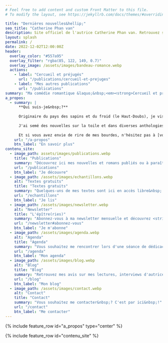 ```yaml
---
# Feel free to add content and custom Front Matter to this file.
# To modify the layout, see https://jekyllrb.com/docs/themes/#overriding-theme-defaults

title: "Dernières nouvelles&hellip;"
seo_title: "Catherine Phan van"
description: Site officiel de l'autrice Catherine Phan van. Retrouvez ses publications, des textes gratuits et inédits en exclusivité, son actu...
layout: splash
permalink: /
date: 2022-12-02T12:00:00Z
header:
  overlay_color: "#557a95"
  overlay_filter: "rgba(85, 122, 149, 0.7)"
  overlay_image: /assets/images/bandeau-romance.webp
  actions:
    - label: "Cercueil et préjugés"
      url: "/publications/cercueil-et-prejuges"
    - label: "Mes autres publications"
      url: "/publications"
summary: "Ma comédie romantique &laquo;&nbsp;<em><strong>Cercueil et préjugés</strong></em>&nbsp;&raquo; a trouvé sa maison d'édition&nbsp;: rendez-vous à l'été&nbsp;2025&nbsp;!"
a_propos:
  - summary: |
      **Qui suis-je&nbsp;?**
      
      Originaire du pays des sapins et du froid (le Haut-Doubs), je vis aujourd'hui près de Bordeaux.
      
      J'ai semé des nouvelles sur la toile et dans diverses anthologies. Sur ce site, vous pouvez explorer mes [publications](/publications), [lire gratuitement certains de mes textes](/echantillons), découvrir [les coulisses de ma vie d'autrice](/blog/tags#viedautrice), ou retrouver mes [avis sur mes lectures](/blog/tags#chronique) ou [interviews d'auteurs ou autrices](/blog/tags#interview).
      
      Et si vous avez envie de rire de mes bourdes, n'hésitez pas à [vous abonner à ma newsletter](/newsletter)&nbsp;!
    url: "/a-propos"
    btn_label: "En savoir plus"
contenu_site:
  - image_path: assets/images/publications.webp
    title: "Publications"
    summary: "Découvrez ici mes nouvelles et romans publiés ou à paraître, mais aussi tous mes textes qui trépignent de suivre un jour le même chemin."
    url: "/publications"
    btn_label: "Je découvre"
  - image_path: /assets/images/echantillons.webp
    alt: "Textes gratuits"
    title: "Textes gratuits"
    summary: "Quelques-uns de mes textes sont ici en accès libre&nbsp;: nouvelles solo ou à quatre mains (avec des autrices amies), micronouvelles, jeux d'écriture..."
    url: "/echantillons"
    btn_label: "Je lis"
  - image_path: /assets/images/newsletter.webp
    alt: "Newsletter"
    title: "L'épître(ries)"
    summary: "Abonnez-vous à ma newsletter mensuelle et découvrez <strike>mes bourdes</strike> les coulisses de ma vie d'autrice."
    url: "/newsletter#abonnez-vous"
    btn_label: "Je m'abonne"
  - image_path: /assets/images/agenda.webp
    alt: "Agenda"
    title: "Agenda"
    summary: "Vous souhaitez me rencontrer lors d'une séance de dédicaces ou connaître la date de mes prochaines sorties&nbsp;?"
    url: "/agenda"
    btn_label: "Mon agenda"
  - image_path: /assets/images/blog.webp
    alt: "Blog"
    title: "Blog"
    summary: "Retrouvez mes avis sur mes lectures, interviews d'autrices ou auteurs, billets sur l'écriture, et états d'âme en tous genres&hellip;"
    url: "/blog"
    btn_label: "Mon blog"
  - image_path: /assets/images/contact.webp
    alt: "Contact"
    title: "Contact"
    summary: "Vous souhaitez me contacter&nbsp;? C'est par ici&nbsp;!"
    url: "/contact"
    btn_label: "Me contacter"
---
```


{% include feature_row id="a_propos" type="center" %}

{% include feature_row id="contenu_site" %}